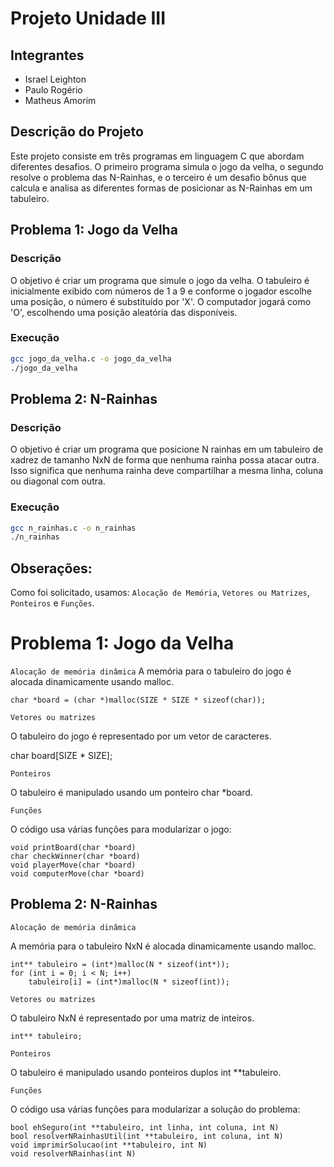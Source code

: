 # Projeto Unidade III

## Integrantes
- Israel Leighton
- Paulo Rogério
- Matheus Amorim

## Descrição do Projeto

Este projeto consiste em três programas em linguagem C que abordam diferentes desafios. O primeiro programa simula o jogo da velha, o segundo resolve o problema das N-Rainhas, e o terceiro é um desafio bônus que calcula e analisa as diferentes formas de posicionar as N-Rainhas em um tabuleiro.

## Problema 1: Jogo da Velha

### Descrição

O objetivo é criar um programa que simule o jogo da velha. O tabuleiro é inicialmente exibido com números de 1 a 9 e conforme o jogador escolhe uma posição, o número é substituído por 'X'. O computador jogará como 'O', escolhendo uma posição aleatória das disponíveis.

### Execução

```bash
gcc jogo_da_velha.c -o jogo_da_velha
./jogo_da_velha
```

## Problema 2: N-Rainhas

### Descrição

O objetivo é criar um programa que posicione N rainhas em um tabuleiro de xadrez de tamanho NxN de forma que nenhuma rainha possa atacar outra. Isso significa que nenhuma rainha deve compartilhar a mesma linha, coluna ou diagonal com outra.

### Execução

```bash 
gcc n_rainhas.c -o n_rainhas
./n_rainhas
```

## Obserações:

Como foi solicitado, usamos: `Alocação de Memória`, `Vetores ou Matrizes`, `Ponteiros` e `Funções`.

# Problema 1: Jogo da Velha

``Alocação de memória dinâmica``
A memória para o tabuleiro do jogo é alocada dinamicamente usando malloc.

```
char *board = (char *)malloc(SIZE * SIZE * sizeof(char));
```

``Vetores ou matrizes``

O tabuleiro do jogo é representado por um vetor de caracteres.

char board[SIZE * SIZE];

``Ponteiros``

O tabuleiro é manipulado usando um ponteiro char *board.

``Funções``

O código usa várias funções para modularizar o jogo:

```
void printBoard(char *board)
char checkWinner(char *board)
void playerMove(char *board)
void computerMove(char *board)
```

## Problema 2: N-Rainhas

``Alocação de memória dinâmica``

A memória para o tabuleiro NxN é alocada dinamicamente usando malloc.

```
int** tabuleiro = (int*)malloc(N * sizeof(int*));
for (int i = 0; i < N; i++)
    tabuleiro[i] = (int*)malloc(N * sizeof(int));
```

``Vetores ou matrizes``

O tabuleiro NxN é representado por uma matriz de inteiros.

```
int** tabuleiro;
```

``Ponteiros``

O tabuleiro é manipulado usando ponteiros duplos int **tabuleiro.

``Funções``

O código usa várias funções para modularizar a solução do problema:

```
bool ehSeguro(int **tabuleiro, int linha, int coluna, int N)
bool resolverNRainhasUtil(int **tabuleiro, int coluna, int N)
void imprimirSolucao(int **tabuleiro, int N)
void resolverNRainhas(int N)
```